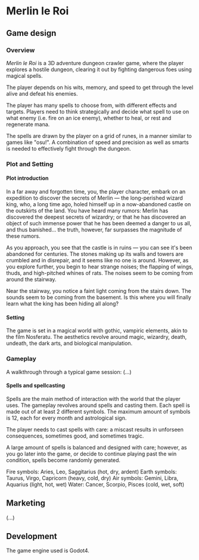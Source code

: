 # Merlin le Roi
## Game design
### Overview
_Merlin le Roi_ is a 3D adventure dungeon crawler game, where the player 
explores a hostile dungeon, clearing it out by fighting dangerous foes using
magical spells.

The player depends on his wits, memory, and speed to get through the level alive
and defeat his enemies.

The player has many spells to choose from, with different effects and targets.
Players need to think strategically and decide what spell to use on what enemy
(i.e. fire on an ice enemy), whether to heal, or rest and regenerate mana.

The spells are drawn by the player on a grid of runes, in a manner similar to
games like "osu!". A combination of speed and precision as well as smarts is
needed to effectively fight through the dungeon.
### Plot and Setting
#### Plot introduction
In a far away and forgotten time, you, the player character, embark on an
expedition to discover the secrets of Merlin — the long-perished wizard king,
who, a long time ago, holed himself up in a now-abandoned castle on the
outskirts of the land. You have heard many rumors: Merlin has discovered the
deepest secrets of wizardry; or that he has discovered an object of such immense
power that he has been deemed a danger to us all, and thus banished… the truth,
however, far surpasses the magnitude of these rumors.

As you approach, you see that the castle is in ruins — you can see it's been
abandoned for centuries. The stones making up its walls and towers are crumbled
and in disrepair, and it seems like no one is around. However, as you explore
further, you begin to hear strange noises; the flapping of wings, thuds, and
high-pitched whines of rats. The noises seem to be coming from around the
stairway.

Near the stairway, you notice a faint light coming from the stairs down. The
sounds seem to be coming from the basement. Is this where you will finally learn
what the king has been hiding all along?
#### Setting
The game is set in a magical world with gothic, vampiric elements, akin to
the film Nosferatu. The aesthetics revolve around magic, wizardry, death,
undeath, the dark arts, and biological manipulation.
### Gameplay
A walkthrough through a typical game session: (...)
#### Spells and spellcasting
Spells are the main method of interaction with the world that the player uses.
The gameplay revolves around spells and casting them. Each spell is made out of
at least 2 different symbols. The maximum amount of symbols is 12, each for
every month and astrological sign.

The player needs to cast spells with care: a miscast results in unforseen
consequences, sometimes good, and sometimes tragic.

A large amount of spells is balanced and designed with care; however, as you go
later into the game, or decide to continue playing past the win condition,
spells become randomly generated.

Fire symbols: Aries, Leo, Saggitarius (hot, dry, ardent)
Earth symbols: Taurus, Virgo, Capricorn (heavy, cold, dry)
Air symbols: Gemini, Libra, Aquarius (light, hot, wet)
Water: Cancer, Scorpio, Pisces (cold, wet, soft)
## Marketing
(...)
## Development
The game engine used is Godot4.
